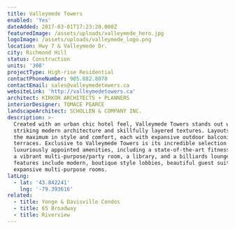 ```yaml
---
title: Valleymede Towers
enabled: 'Yes'
dateAdded: 2017-03-01T17:23:20.000Z
featuredImage: /assets/uploads/valleymede_hero.jpg
logoImage: /assets/uploads/valleymede_logo.png
location: Hwy 7 & Valleymede Dr.
city: Richmond Hill
status: Construction
units: '308'
projectType: High-rise Residential
contactPhoneNumber: 905.882.8078
contactEmail: sales@valleymedetowers.ca
websiteLink: 'http://valleymedetowers.ca'
architect: KIRKOR ARCHITECTS + PLANNERS
interiorDesigner: TOMACE PEARCE
landscapeArchitect: SCHOLLEN & COMPANY INC.
description: >-
  Created with an urban chic hotel feel, Valleymede Towers stands out with its
  striking modern architecture and skillfully layered textures. Layouts offers
  the maximum in style and comfort, each with expansive outdoor balconies and
  terraces. Exclusive to Valleymede Towers is its incredible selection of
  luxuriously appointed amenities, including a state-of-the-art fitness studio,
  a vibrant multi-purpose/party room, a library, and a billiards lounge. Other
  features include modern, boutique style lobbies, beautiful guest suite and an
  expansive multi-purpose rooms.
latLng:
  - lat: '43.842241'
    lng: '-79.393616'
related:
  - title: Yonge & Davisville Condos
  - title: 65 Broadway
  - title: Riverview
---
```


